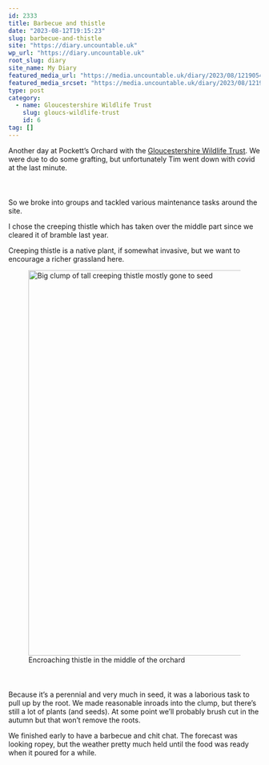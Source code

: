 ```yaml
---
id: 2333
title: Barbecue and thistle
date: "2023-08-12T19:15:23"
slug: barbecue-and-thistle
site: "https://diary.uncountable.uk"
wp_url: "https://diary.uncountable.uk"
root_slug: diary
site_name: My Diary
featured_media_url: "https://media.uncountable.uk/diary/2023/08/12190543/IMG20230812125430.webp"
featured_media_srcset: "https://media.uncountable.uk/diary/2023/08/12190543/IMG20230812125430-300x164.webp 300w, https://media.uncountable.uk/diary/2023/08/12190543/IMG20230812125430-1024x560.webp 1024w, https://media.uncountable.uk/diary/2023/08/12190543/IMG20230812125430-150x150.webp 150w, https://media.uncountable.uk/diary/2023/08/12190543/IMG20230812125430-640x350.webp 640w, https://media.uncountable.uk/diary/2023/08/12190543/IMG20230812125430.webp 2000w"
type: post
category:
  - name: Gloucestershire Wildlife Trust
    slug: gloucs-wildlife-trust
    id: 6
tag: []
---
```



<p>Another day at Pockett&#8217;s Orchard with the <a href="https://www.gloucestershirewildlifetrust.co.uk/volunteer">Gloucestershire Wildlife Trust</a>.  We were due to do some grafting, but unfortunately Tim went down with covid at the last minute.</p>


<style>.kb-row-layout-id2333_dd76d6-d6 > .kt-row-column-wrap{align-content:start;}:where(.kb-row-layout-id2333_dd76d6-d6 > .kt-row-column-wrap) > .wp-block-kadence-column{justify-content:start;}.kb-row-layout-id2333_dd76d6-d6 > .kt-row-column-wrap{column-gap:var(--global-kb-gap-md, 2rem);row-gap:var(--global-kb-gap-md, 2rem);padding-top:var(--global-kb-spacing-sm, 1.5rem);padding-bottom:var(--global-kb-spacing-sm, 1.5rem);grid-template-columns:repeat(2, minmax(0, 1fr));}.kb-row-layout-id2333_dd76d6-d6 > .kt-row-layout-overlay{opacity:0.30;}@media all and (max-width: 1024px){.kb-row-layout-id2333_dd76d6-d6 > .kt-row-column-wrap{grid-template-columns:repeat(2, minmax(0, 1fr));}}@media all and (max-width: 767px){.kb-row-layout-id2333_dd76d6-d6 > .kt-row-column-wrap{grid-template-columns:minmax(0, 1fr);}.kb-row-layout-id2333_dd76d6-d6 > .kt-row-column-wrap > .wp-block-kadence-column:nth-of-type(1){order:2;}.kb-row-layout-id2333_dd76d6-d6 > .kt-row-column-wrap > .wp-block-kadence-column:nth-of-type(2){order:1;}.kb-row-layout-id2333_dd76d6-d6 > .kt-row-column-wrap > .wp-block-kadence-column:nth-of-type(3){order:12;}.kb-row-layout-id2333_dd76d6-d6 > .kt-row-column-wrap > .wp-block-kadence-column:nth-of-type(4){order:11;}.kb-row-layout-id2333_dd76d6-d6 > .kt-row-column-wrap > .wp-block-kadence-column:nth-of-type(5){order:22;}.kb-row-layout-id2333_dd76d6-d6 > .kt-row-column-wrap > .wp-block-kadence-column:nth-of-type(6){order:21;}.kb-row-layout-id2333_dd76d6-d6 > .kt-row-column-wrap > .wp-block-kadence-column:nth-of-type(7){order:32;}.kb-row-layout-id2333_dd76d6-d6 > .kt-row-column-wrap > .wp-block-kadence-column:nth-of-type(8){order:31;}}</style><div class="kb-row-layout-wrap kb-row-layout-id2333_dd76d6-d6 alignnone wp-block-kadence-rowlayout"><div class="kt-row-column-wrap kt-has-2-columns kt-row-layout-equal kt-tab-layout-inherit kt-mobile-layout-row kt-row-valign-top">
<style>.kadence-column2333_adc0a9-c1 > .kt-inside-inner-col,.kadence-column2333_adc0a9-c1 > .kt-inside-inner-col:before{border-top-left-radius:0px;border-top-right-radius:0px;border-bottom-right-radius:0px;border-bottom-left-radius:0px;}.kadence-column2333_adc0a9-c1 > .kt-inside-inner-col{column-gap:var(--global-kb-gap-sm, 1rem);}.kadence-column2333_adc0a9-c1 > .kt-inside-inner-col{flex-direction:column;}.kadence-column2333_adc0a9-c1 > .kt-inside-inner-col > .aligncenter{width:100%;}.kadence-column2333_adc0a9-c1 > .kt-inside-inner-col:before{opacity:0.3;}.kadence-column2333_adc0a9-c1{position:relative;}@media all and (max-width: 1024px){.kadence-column2333_adc0a9-c1 > .kt-inside-inner-col{flex-direction:column;justify-content:center;}}@media all and (max-width: 767px){.kadence-column2333_adc0a9-c1 > .kt-inside-inner-col{flex-direction:column;justify-content:center;}}</style>
<div class="wp-block-kadence-column kadence-column2333_adc0a9-c1"><div class="kt-inside-inner-col">
<p>So we broke into groups and tackled various maintenance tasks around the site.</p>



<p>I chose the creeping thistle which has taken over the middle part since we cleared it of bramble last year.</p>



<p>Creeping thistle is a native plant, if somewhat invasive, but we want to encourage a richer grassland here.</p>
</div></div>


<style>.kadence-column2333_8b2372-9e > .kt-inside-inner-col,.kadence-column2333_8b2372-9e > .kt-inside-inner-col:before{border-top-left-radius:0px;border-top-right-radius:0px;border-bottom-right-radius:0px;border-bottom-left-radius:0px;}.kadence-column2333_8b2372-9e > .kt-inside-inner-col{column-gap:var(--global-kb-gap-sm, 1rem);}.kadence-column2333_8b2372-9e > .kt-inside-inner-col{flex-direction:column;}.kadence-column2333_8b2372-9e > .kt-inside-inner-col > .aligncenter{width:100%;}.kadence-column2333_8b2372-9e > .kt-inside-inner-col:before{opacity:0.3;}.kadence-column2333_8b2372-9e{position:relative;}@media all and (max-width: 1024px){.kadence-column2333_8b2372-9e > .kt-inside-inner-col{flex-direction:column;justify-content:center;}}@media all and (max-width: 767px){.kadence-column2333_8b2372-9e > .kt-inside-inner-col{flex-direction:column;justify-content:center;}}</style>
<div class="wp-block-kadence-column kadence-column2333_8b2372-9e"><div class="kt-inside-inner-col">
<figure class="wp-block-image size-large"><img loading="lazy" decoding="async" width="1024" height="768" src="https://media.uncountable.uk/diary/2023/08/12190544/IMG20230812102319-1024x768.webp" alt="Big clump of tall creeping thistle mostly gone to seed" class="wp-image-2335" srcset="https://media.uncountable.uk/diary/2023/08/12190544/IMG20230812102319-1024x768.webp 1024w, https://media.uncountable.uk/diary/2023/08/12190544/IMG20230812102319-300x225.webp 300w, https://media.uncountable.uk/diary/2023/08/12190544/IMG20230812102319-640x480.webp 640w, https://media.uncountable.uk/diary/2023/08/12190544/IMG20230812102319.webp 2000w" sizes="auto, (max-width: 1024px) 100vw, 1024px" /><figcaption class="wp-element-caption">Encroaching thistle in the middle of the orchard</figcaption></figure>
</div></div>

</div></div>


<p>Because it&#8217;s a perennial and very much in seed, it was a laborious task to pull up by the root.  We made reasonable inroads into the clump, but there&#8217;s still a lot of plants (and seeds).  At some point we&#8217;ll probably brush cut in the autumn but that won&#8217;t remove the roots.</p>



<p>We finished early to have a barbecue and chit chat.  The forecast was looking ropey, but the weather pretty much held until the food was ready when it poured for a while.</p>



<p></p>
